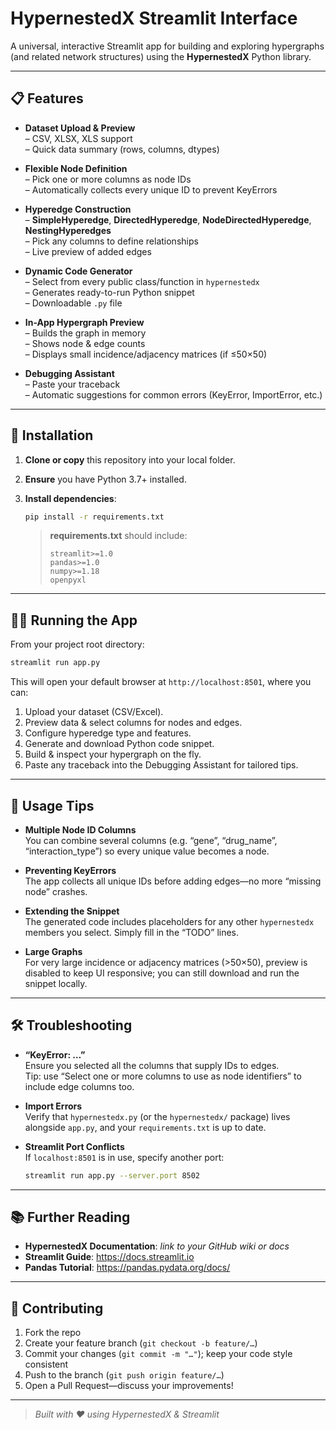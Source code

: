 # HypernestedX Streamlit Interface

A universal, interactive Streamlit app for building and exploring hypergraphs (and related network structures) using the **HypernestedX** Python library.

---

## 📋 Features

- **Dataset Upload & Preview**  
  – CSV, XLSX, XLS support  
  – Quick data summary (rows, columns, dtypes)

- **Flexible Node Definition**  
  – Pick one or more columns as node IDs  
  – Automatically collects every unique ID to prevent KeyErrors

- **Hyperedge Construction**  
  – **SimpleHyperedge**, **DirectedHyperedge**, **NodeDirectedHyperedge**, **NestingHyperedges**  
  – Pick any columns to define relationships  
  – Live preview of added edges

- **Dynamic Code Generator**  
  – Select from every public class/function in `hypernestedx`  
  – Generates ready-to-run Python snippet  
  – Downloadable `.py` file

- **In-App Hypergraph Preview**  
  – Builds the graph in memory  
  – Shows node & edge counts  
  – Displays small incidence/adjacency matrices (if ≤50×50)

- **Debugging Assistant**  
  – Paste your traceback  
  – Automatic suggestions for common errors (KeyError, ImportError, etc.)

---

## 🚀 Installation

1. **Clone or copy** this repository into your local folder.  
2. **Ensure** you have Python 3.7+ installed.  
3. **Install dependencies**:

   ```bash
   pip install -r requirements.txt
   ```

   > **requirements.txt** should include:
   > ```text
   > streamlit>=1.0
   > pandas>=1.0
   > numpy>=1.18
   > openpyxl
   > ```

---

## 🏃‍♂️ Running the App

From your project root directory:

```bash
streamlit run app.py
```

This will open your default browser at `http://localhost:8501`, where you can:

1. Upload your dataset (CSV/Excel).  
2. Preview data & select columns for nodes and edges.  
3. Configure hyperedge type and features.  
4. Generate and download Python code snippet.  
5. Build & inspect your hypergraph on the fly.  
6. Paste any traceback into the Debugging Assistant for tailored tips.

---

## 🔧 Usage Tips

- **Multiple Node ID Columns**  
  You can combine several columns (e.g. “gene”, “drug_name”, “interaction_type”) so every unique value becomes a node.

- **Preventing KeyErrors**  
  The app collects all unique IDs before adding edges—no more “missing node” crashes.

- **Extending the Snippet**  
  The generated code includes placeholders for any other `hypernestedx` members you select. Simply fill in the “TODO” lines.

- **Large Graphs**  
  For very large incidence or adjacency matrices (>50×50), preview is disabled to keep UI responsive; you can still download and run the snippet locally.

---

## 🛠️ Troubleshooting

- **“KeyError: …”**  
  Ensure you selected all the columns that supply IDs to edges.  
  Tip: use “Select one or more columns to use as node identifiers” to include edge columns too.

- **Import Errors**  
  Verify that `hypernestedx.py` (or the `hypernestedx/` package) lives alongside `app.py`, and your `requirements.txt` is up to date.

- **Streamlit Port Conflicts**  
  If `localhost:8501` is in use, specify another port:
  ```bash
  streamlit run app.py --server.port 8502
  ```

---

## 📚 Further Reading

- **HypernestedX Documentation**: _link to your GitHub wiki or docs_  
- **Streamlit Guide**: https://docs.streamlit.io  
- **Pandas Tutorial**: https://pandas.pydata.org/docs/

---

## 🤝 Contributing

1. Fork the repo  
2. Create your feature branch (`git checkout -b feature/…`)  
3. Commit your changes (`git commit -m "…"`); keep your code style consistent  
4. Push to the branch (`git push origin feature/…`)  
5. Open a Pull Request—discuss your improvements!

---

> _Built with ❤️ using HypernestedX & Streamlit_